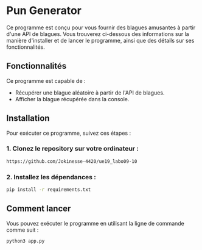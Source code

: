 # Pun Generator

Ce programme est conçu pour vous fournir des blagues amusantes à partir d'une API de blagues. Vous trouverez ci-dessous des informations sur la manière d'installer et de lancer le programme, ainsi que des détails sur ses fonctionnalités.

## Fonctionnalités

Ce programme est capable de :

- Récupérer une blague aléatoire à partir de l'API de blagues.
- Afficher la blague récupérée dans la console.

## Installation

Pour exécuter ce programme, suivez ces étapes :

### 1. Clonez le repository sur votre ordinateur :

```bash
https://github.com/Jokinesse-4420/ue19_labo09-10
```

### 2. Installez les dépendances :
```bash
pip install -r requirements.txt
```
## Comment lancer

Vous pouvez exécuter le programme en utilisant la ligne de commande comme suit :

```bash
python3 app.py
```
